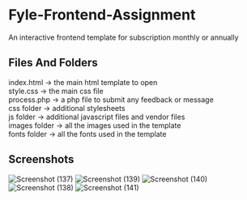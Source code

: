 # Fyle-Frontend-Assignment
An interactive frontend template for subscription monthly or annually

## Files And Folders
index.html -> the main html template to open <br/>
style.css -> the main css file <br/>
process.php -> a php file to submit any feedback or message <br/>
css folder -> additional stylesheets <br/>
js folder -> additional javascript files and vendor files <br/>
images folder -> all the images used in the template <br/>
fonts folder -> all the fonts used in the template

## Screenshots
![Screenshot (137)](https://user-images.githubusercontent.com/30414667/56848990-43d3f880-690c-11e9-9f5c-fdf74db61a0d.png)
![Screenshot (139)](https://user-images.githubusercontent.com/30414667/56849009-91e8fc00-690c-11e9-9875-79453dc80e4c.png)
![Screenshot (140)](https://user-images.githubusercontent.com/30414667/56849011-aaf1ad00-690c-11e9-997d-7a17a0596363.png)
![Screenshot (138)](https://user-images.githubusercontent.com/30414667/56849021-c3fa5e00-690c-11e9-92b6-0e3306523bf1.png)
![Screenshot (141)](https://user-images.githubusercontent.com/30414667/56849027-ce1c5c80-690c-11e9-8964-3310f32bafe7.png)
